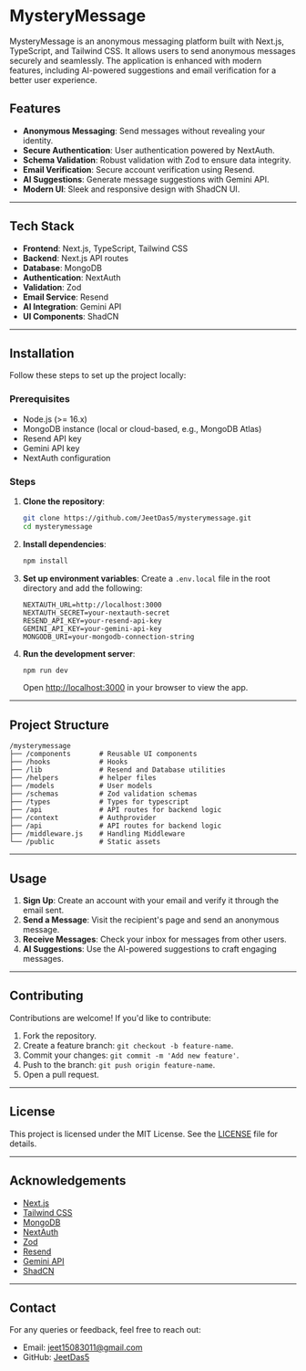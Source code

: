 # MysteryMessage

MysteryMessage is an anonymous messaging platform built with Next.js, TypeScript, and Tailwind CSS. It allows users to send anonymous messages securely and seamlessly. The application is enhanced with modern features, including AI-powered suggestions and email verification for a better user experience.

## Features

- **Anonymous Messaging**: Send messages without revealing your identity.
- **Secure Authentication**: User authentication powered by NextAuth.
- **Schema Validation**: Robust validation with Zod to ensure data integrity.
- **Email Verification**: Secure account verification using Resend.
- **AI Suggestions**: Generate message suggestions with Gemini API.
- **Modern UI**: Sleek and responsive design with ShadCN UI.

---

## Tech Stack

- **Frontend**: Next.js, TypeScript, Tailwind CSS
- **Backend**: Next.js API routes
- **Database**: MongoDB
- **Authentication**: NextAuth
- **Validation**: Zod
- **Email Service**: Resend
- **AI Integration**: Gemini API
- **UI Components**: ShadCN

---

## Installation

Follow these steps to set up the project locally:

### Prerequisites

- Node.js (>= 16.x)
- MongoDB instance (local or cloud-based, e.g., MongoDB Atlas)
- Resend API key
- Gemini API key
- NextAuth configuration

### Steps

1. **Clone the repository**:
   ```bash
   git clone https://github.com/JeetDas5/mysterymessage.git
   cd mysterymessage
   ```

2. **Install dependencies**:
   ```bash
   npm install
   ```

3. **Set up environment variables**:
   Create a `.env.local` file in the root directory and add the following:
   ```env
   NEXTAUTH_URL=http://localhost:3000
   NEXTAUTH_SECRET=your-nextauth-secret
   RESEND_API_KEY=your-resend-api-key
   GEMINI_API_KEY=your-gemini-api-key
   MONGODB_URI=your-mongodb-connection-string
   ```

4. **Run the development server**:
   ```bash
   npm run dev
   ```
   Open [http://localhost:3000](http://localhost:3000) in your browser to view the app.

---

## Project Structure

```
/mysterymessage
├── /components       # Reusable UI components
├── /hooks            # Hooks
├── /lib              # Resend and Database utilities
├── /helpers          # helper files
├── /models           # User models
├── /schemas          # Zod validation schemas
├── /types            # Types for typescript
├── /api              # API routes for backend logic
├── /context          # Authprovider
├── /api              # API routes for backend logic
├── /middleware.js    # Handling Middleware
└── /public           # Static assets
```

---

## Usage

1. **Sign Up**: Create an account with your email and verify it through the email sent.
2. **Send a Message**: Visit the recipient's page and send an anonymous message.
3. **Receive Messages**: Check your inbox for messages from other users.
4. **AI Suggestions**: Use the AI-powered suggestions to craft engaging messages.
---

## Contributing

Contributions are welcome! If you'd like to contribute:

1. Fork the repository.
2. Create a feature branch: `git checkout -b feature-name`.
3. Commit your changes: `git commit -m 'Add new feature'`.
4. Push to the branch: `git push origin feature-name`.
5. Open a pull request.

---

## License

This project is licensed under the MIT License. See the [LICENSE](LICENSE) file for details.

---

## Acknowledgements

- [Next.js](https://nextjs.org/)
- [Tailwind CSS](https://tailwindcss.com/)
- [MongoDB](https://www.mongodb.com/)
- [NextAuth](https://next-auth.js.org/)
- [Zod](https://zod.dev/)
- [Resend](https://resend.com/)
- [Gemini API](https://gemini.com/)
- [ShadCN](https://shadcn.dev/)

---

## Contact

For any queries or feedback, feel free to reach out:
- Email: jeet15083011@gmail.com
- GitHub: [JeetDas5](https://github.com/JeetDas5)

